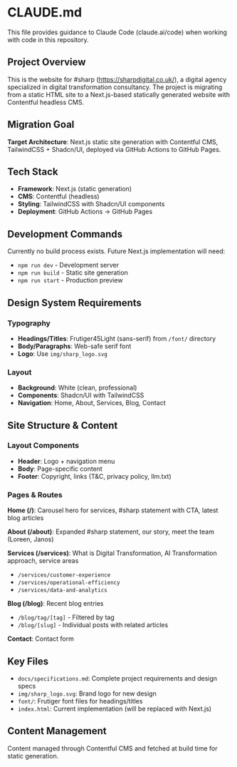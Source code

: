 # CLAUDE.md

This file provides guidance to Claude Code (claude.ai/code) when working with code in this repository.

## Project Overview

This is the website for #sharp (https://sharpdigital.co.uk/), a digital agency specialized in digital transformation consultancy. The project is migrating from a static HTML site to a Next.js-based statically generated website with Contentful headless CMS.

## Migration Goal

**Target Architecture**: Next.js static site generation with Contentful CMS, TailwindCSS + Shadcn/UI, deployed via GitHub Actions to GitHub Pages.

## Tech Stack

- **Framework**: Next.js (static generation)
- **CMS**: Contentful (headless)
- **Styling**: TailwindCSS with Shadcn/UI components
- **Deployment**: GitHub Actions → GitHub Pages

## Development Commands

Currently no build process exists. Future Next.js implementation will need:
- `npm run dev` - Development server
- `npm run build` - Static site generation
- `npm run start` - Production preview

## Design System Requirements

### Typography
- **Headings/Titles**: Frutiger45Light (sans-serif) from `/font/` directory
- **Body/Paragraphs**: Web-safe serif font
- **Logo**: Use `img/sharp_logo.svg`

### Layout
- **Background**: White (clean, professional)
- **Components**: Shadcn/UI with TailwindCSS
- **Navigation**: Home, About, Services, Blog, Contact

## Site Structure & Content

### Layout Components
- **Header**: Logo + navigation menu
- **Body**: Page-specific content
- **Footer**: Copyright, links (T&C, privacy policy, llm.txt)

### Pages & Routes

**Home (/)**: Carousel hero for services, #sharp statement with CTA, latest blog articles

**About (/about)**: Expanded #sharp statement, our story, meet the team (Loreen, Janos)

**Services (/services)**: What is Digital Transformation, AI Transformation approach, service areas
- `/services/customer-experience`
- `/services/operational-efficiency` 
- `/services/data-and-analytics`

**Blog (/blog)**: Recent blog entries
- `/blog/tag/[tag]` - Filtered by tag
- `/blog/[slug]` - Individual posts with related articles

**Contact**: Contact form

## Key Files

- `docs/specifications.md`: Complete project requirements and design specs
- `img/sharp_logo.svg`: Brand logo for new design
- `font/`: Frutiger font files for headings/titles
- `index.html`: Current implementation (will be replaced with Next.js)

## Content Management

Content managed through Contentful CMS and fetched at build time for static generation.